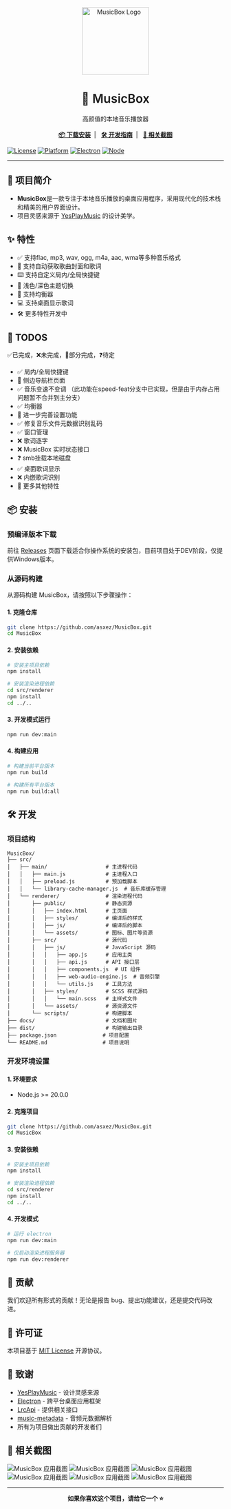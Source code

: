 <br />
<p align="center">
  <img src="docs/images/logo.svg" alt="MusicBox Logo" width="156" height="156">
  <h1 align="center" style="font-weight: 600">🎵 MusicBox</h1>
  <p align="center">
    高颜值的本地音乐播放器
    <br />
    <br />
    <!-- <a href="#-特性"><strong>✨ 查看特性</strong></a>&nbsp;&nbsp;|&nbsp;&nbsp; -->
    <a href="#-安装"><strong>📦 下载安装</strong></a>&nbsp;&nbsp;|&nbsp;&nbsp;
    <a href="#-开发"><strong>🛠️ 开发指南</strong></a>&nbsp;&nbsp;|&nbsp;&nbsp;
    <a href="#-相关截图"><strong>📌 相关截图</strong></a>
    <br />
  </p>
</p>

[![License](https://img.shields.io/badge/License-MIT-blue.svg)](LICENSE)
[![Platform](https://img.shields.io/badge/Platform-Windows%20%7C%20macOS%20%7C%20Linux-lightgrey.svg)](#-安装)
[![Electron](https://img.shields.io/badge/Electron-31.0.0-47848f.svg)](https://electronjs.org/)
[![Node](https://img.shields.io/badge/Node-%3E%3D20.0.0-green.svg)](https://nodejs.org/)

---

## 📖 项目简介

- **MusicBox**是一款专注于本地音乐播放的桌面应用程序，采用现代化的技术栈和精美的用户界面设计。
- 项目灵感来源于 [YesPlayMusic](https://github.com/qier222/YesPlayMusic) 的设计美学。

## ✨ 特性
- ✅ 支持flac, mp3, wav, ogg, m4a, aac, wma等多种音乐格式
- 📔 支持自动获取歌曲封面和歌词
- ⌨️ 支持自定义局内/全局快捷键
- 🎈 浅色/深色主题切换
- 🎼 支持均衡器
- 💻 支持桌面显示歌词
- 🛠️ 更多特性开发中

## 📔 TODOS
✅已完成，❌未完成，🔄部分完成，❓待定

- ✅ 局内/全局快捷键
- 🔄 侧边导航栏页面
- ✅ 音乐变速不变调  （此功能在speed-feat分支中已实现，但是由于内存占用问题暂不合并到主分支）
- ✅ 均衡器
- 🔄 进一步完善设置功能
- ✅ 修复音乐文件元数据识别乱码
- ✅ 窗口管理
- ❌ 歌词逐字
- ❌ MusicBox 实时状态接口
- ❓ smb挂载本地磁盘
- ✅ 桌面歌词显示
- ❌ 内嵌歌词识别
- 🔄 更多其他特性


## 📦 安装

### 预编译版本下载

前往 [Releases](https://github.com/asxez/MusicBox/releases) 页面下载适合你操作系统的安装包，目前项目处于DEV阶段，仅提供Windows版本。

### 从源码构建

从源码构建 MusicBox，请按照以下步骤操作：

#### 1. 克隆仓库

```bash
git clone https://github.com/asxez/MusicBox.git
cd MusicBox
```

#### 2. 安装依赖

```bash
# 安装主项目依赖
npm install

# 安装渲染进程依赖
cd src/renderer
npm install
cd ../..
```

#### 3. 开发模式运行

```bash
npm run dev:main
```

#### 4. 构建应用

```bash
# 构建当前平台版本
npm run build

# 构建所有平台版本
npm run build:all
```

## 🛠️ 开发

### 项目结构

```
MusicBox/
├── src/
│   ├── main/                   # 主进程代码
│   │   ├── main.js             # 主进程入口
│   │   ├── preload.js          # 预加载脚本
│   │   └── library-cache-manager.js  # 音乐库缓存管理
│   └── renderer/               # 渲染进程代码
│       ├── public/             # 静态资源
│       │   ├── index.html      # 主页面
│       │   ├── styles/         # 编译后的样式
│       │   ├── js/             # 编译后的脚本
│       │   └── assets/         # 图标、图片等资源
│       ├── src/                # 源代码
│       │   ├── js/             # JavaScript 源码
│       │   │   ├── app.js      # 应用主类
│       │   │   ├── api.js      # API 接口层
│       │   │   ├── components.js  # UI 组件
│       │   │   ├── web-audio-engine.js  # 音频引擎
│       │   │   └── utils.js    # 工具方法
│       │   ├── styles/         # SCSS 样式源码
│       │   │   └── main.scss   # 主样式文件
│       │   └── assets/         # 源资源文件
│       └── scripts/            # 构建脚本
├── docs/                       # 文档和图片
├── dist/                       # 构建输出目录
├── package.json               # 项目配置
└── README.md                  # 项目说明
```

### 开发环境设置

#### 1. 环境要求

- Node.js >= 20.0.0

#### 2. 克隆项目

```bash
git clone https://github.com/asxez/MusicBox.git
cd MusicBox
```

#### 3. 安装依赖

```bash
# 安装主项目依赖
npm install

# 安装渲染进程依赖
cd src/renderer
npm install
cd ../..
```

#### 4. 开发模式
```bash
# 运行 electron
npm run dev:main

# 仅启动渲染进程服务器
npm run dev:renderer
```

## 🤝 贡献

我们欢迎所有形式的贡献！无论是报告 bug、提出功能建议，还是提交代码改进。

## 📄 许可证

本项目基于 [MIT License](LICENSE) 开源协议。

## 🙏 致谢

- [YesPlayMusic](https://github.com/qier222/YesPlayMusic) - 设计灵感来源
- [Electron](https://electronjs.org/) - 跨平台桌面应用框架
- [LrcApi](https://github.com/HisAtri/LrcApi) - 提供相关接口
- [music-metadata](https://github.com/borewit/music-metadata) - 音频元数据解析
- 所有为项目做出贡献的开发者们

## 📌 相关截图

![MusicBox 应用截图](docs/images/5.png)
![MusicBox 应用截图](docs/images/6.png)
![MusicBox 应用截图](docs/images/1.png)
![MusicBox 应用截图](docs/images/2.png)
![MusicBox 应用截图](docs/images/3.png)
![MusicBox 应用截图](docs/images/4.png)

---

<p align="center">
  <strong>如果你喜欢这个项目，请给它一个 ⭐️</strong>
</p>
